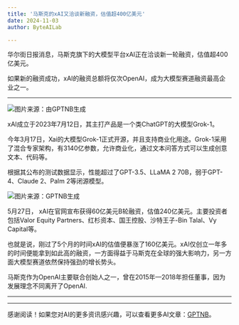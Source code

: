 ```yaml
---
title: '马斯克的xAI又洽谈新融资，估值超400亿美元'
date: 2024-11-03
author: ByteAILab

---
```


华尔街日报消息，马斯克旗下的大模型平台xAI正在洽谈新一轮融资，估值超400亿美元。

如果新的融资成功，xAI的融资总额将仅次OpenAI，成为大模型赛道融资最高企业之一。

---


![图片来源：由GPTNB生成](http://www.jesonc.com/upload/8FD7B96F5E34993C64020C0DB54F4C00/1730440419173/FrqJ5k-sr2pv-ROVKle-AAd8kCTE.png)

xAI成立于2023年7月12日，其主打产品是一个类ChatGPT的大模型Grok-1。

今年3月17日，Xai的大模型Grok-1正式开源，并且支持商业化用途。Grok-1采用了混合专家架构，有3140亿参数，允许商业化，通过文本问答方式可以生成创意文本、代码等。

根据其公布的测试数据显示，性能超过了GPT-3.5、LLaMA 2 70B，弱于GPT-4、Claude 2、Palm 2等闭源模型。

![图片来源：GPTNB生成](http://www.jesonc.com/FrVjvg_e3YGhkbiNJ614yrhYKOi9)

5月27日， xAI在官网宣布获得60亿美元B轮融资，估值240亿美元。主要投资者包括Valor Equity Partners、红杉资本、国王控股、沙特王子-Bin Talal、Vy Capital等。

也就是说，刚过了5个月的时间xAI的估值便暴涨了160亿美元。xAI仅创立一年多的时间便能拿到如此高的融资，一方面得益于马斯克在全球的强大影响力，另一方面大模型赛道依然保持强劲的增长势头。

马斯克作为OpenAI主要联合创始人之一，曾在2015年—2018年担任董事，因为发展理念不同离开了OpenAI.

---
---
感谢阅读！如果您对AI的更多资讯感兴趣，可以查看更多AI文章：[GPTNB](https://gptnb.com)。